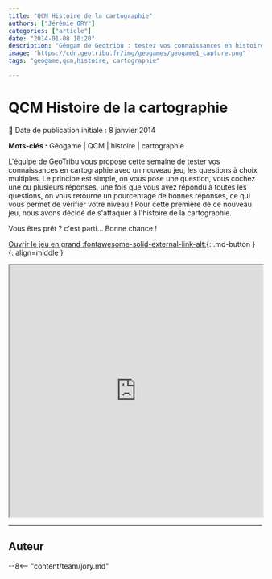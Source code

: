 ```yaml
---
title: "QCM Histoire de la cartographie"
authors: ["Jérémie ORY"]
categories: ["article"]
date: "2014-01-08 10:20"
description: "Géogam de Geotribu : testez vos connaissances en histoire de la cartographie avec des questions à choix multiples (QCM). Le principe est simple : une question, une ou plusieurs réponses possibles ; Une fois que vous avez répondu à toutes les questions, vous obtenez votre score !"
image: "https://cdn.geotribu.fr/img/geogames/geogame1_capture.png"
tags: "geogame,qcm,histoire, cartographie"

---
```


# QCM Histoire de la cartographie

:calendar: Date de publication initiale : 8 janvier 2014

**Mots-clés :** Géogame | QCM | histoire | cartographie

L'équipe de GeoTribu vous propose cette semaine de tester vos connaissances en cartographie avec un nouveau jeu, les questions à choix multiples. Le principe est simple, on vous pose une question, vous cochez une ou plusieurs réponses, une fois que vous avez répondu à toutes les questions, on vous retourne un pourcentage de bonnes réponses, ce qui vous permet de vérifier votre niveau ! Pour cette première de ce nouveau jeu, nous avons décidé de s'attaquer à l'histoire de la cartographie.

Vous êtes prêt ? c'est parti... Bonne chance !

[Ouvrir le jeu en grand :fontawesome-solid-external-link-alt:](https://geotribu.github.io/geogames/troisieme_jeu){: .md-button }
{: align=middle }

<iframe name="geogame3" width="100%" height="500px" src="https://geotribu.github.io/geogames/troisieme_jeu" frameborder="1"></iframe>

----

## Auteur

--8<-- "content/team/jory.md"
